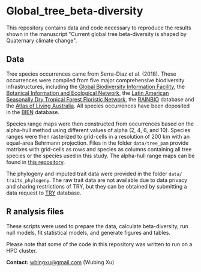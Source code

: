 # Global_tree_beta-diversity
This repository contains data and code necessary to reproduce the results shown in the manuscript "Current global tree beta-diversity is shaped by Quaternary climate change".

## Data
Tree species occurrences came from Serra-Diaz et al. (2018). These occurrences were compiled from five major comprehensive biodiversity infrastructures, including the [Global Biodiversity Information Facility](https://www.gbif.org), the [Botanical Information and Ecological Network](http://bien.nceas.ucsb.edu/bien), the [Latin American Seasonally Dry Tropical Forest Floristic Network]( http://www.dryflor.info), the [RAINBIO](https://gdauby.github.io/rainbio/index.html) database and the [Atlas of Living Australia](https://www.ala.org.au). All species occurrences have been deposited in the [BIEN](https://bien.nceas.ucsb.edu/bien/) database. 

Species range maps were then constructed from occurrences based on the alpha-hull method using different values of alpha (2, 4, 6, and 10). Species ranges were then rasterized to grid-cells in a resolution of 200 km with an equal-area Behrmann projection. Files in the folder `data/tree_pam` provide matrixes with grid-cells as rows and species as columns containing all tree species or the species used in this study. The alpha-hull range maps can be found in [this repository]( https://github.com/wyeco/TC_conservation).

The phylogeny and imputed trait data were provided in the folder `data/ traits_phylogeny`.  The raw trait data are not available due to data privacy and sharing restrictions of TRY, but they can be obtained by submitting a data request to [TRY]( https://www.try-db.org/) database. 

## R analysis files
These scripts were used to prepare the data, calculate beta-diversity, run null models, fit statistical models, and generate figures and tables.

Please note that some of the code in this repository was written to run on a HPC cluster.

**Contact:** wbingxu@gmail.com (Wubing Xu)
